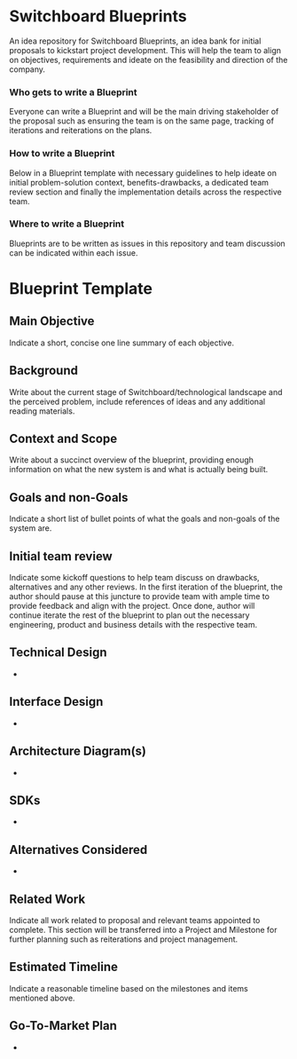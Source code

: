 # Switchboard Blueprints
An idea repository for Switchboard Blueprints, an idea bank for 
initial proposals to kickstart project development. This will 
help the team to align on objectives, requirements and ideate on 
the feasibility and direction of the company.

### Who gets to write a Blueprint
Everyone can write a Blueprint and will be the main driving 
stakeholder of the proposal such as ensuring the team is on 
the same page, tracking of iterations and reiterations on the 
plans.

### How to write a Blueprint
Below in a Blueprint template with necessary guidelines to help 
ideate on initial problem-solution context, benefits-drawbacks, 
a dedicated team review section and finally the implementation 
details across the respective team.

### Where to write a Blueprint
Blueprints are to be written as issues in this repository and 
team discussion can be indicated within each issue.

# Blueprint Template

## Main Objective
Indicate a short, concise one line summary of each objective.

## Background
Write about the current stage of Switchboard/technological 
landscape and the perceived problem, include references of 
ideas and any additional reading materials.

## Context and Scope
Write about a succinct overview of the blueprint, providing
enough information on what the new system is and what is actually
being built.

## Goals and non-Goals
Indicate a short list of bullet points of what the goals and
non-goals of the system are.

## Initial team review
Indicate some kickoff questions to help team discuss on drawbacks,
alternatives and any other reviews. In the first iteration of the
blueprint, the author should pause at this juncture to provide team
with ample time to provide feedback and align with the project.
Once done, author will continue iterate the rest of the blueprint
to plan out the necessary engineering, product and business details
with the respective team.

## Technical Design
-

## Interface Design
-

## Architecture Diagram(s)
-

## SDKs
-

## Alternatives Considered
-

## Related Work
Indicate all work related to proposal and relevant teams appointed 
to complete. This section will be transferred into a Project and 
Milestone for further planning such as reiterations and project 
management.

## Estimated Timeline
Indicate a reasonable timeline based on the milestones and items 
mentioned above.

## Go-To-Market Plan
-
